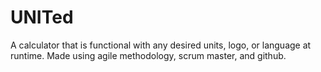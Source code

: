 # UNITed
A calculator that is functional with any desired units, logo, or language at runtime.  Made using agile methodology, scrum master, and github.
